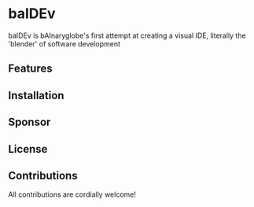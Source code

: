 # baIDEv



baIDEv is bAInaryglobe's first attempt at creating a visual IDE, literally the 'blender' of software development

## Features

## Installation

## Sponsor

## License

## Contributions

All contributions are cordially welcome!